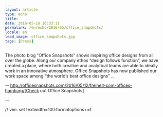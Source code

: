 ```yaml
---
layout: article
type: echo
title:
date: 2016-05-18 16:33:11
permalink: /en/echo/2016/05/office_snapshots/
locale: en
lead_image: office_snapshots.jpg
tags: [Press]
---
```

The photo blog “Office Snapshots” shows inspiring office designs from all over the globe. Along our company ethos “design follows function”, we have created a place, where both creative and analytical teams are able to ideally work in an innovative atmosphere. Office Snapshots has now published our work space among “the world’s best office designs” … 

--
http://officesnapshots.com/2016/05/12/freiheit-com-offices-hamburg/[Check out Office Snapshots]

--

// vim: set textwidth=100:formatoptions+=t
